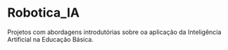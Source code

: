 # Robotica_IA
 Projetos com abordagens introdutórias sobre oa aplicação da Inteligência Artificial na Educação Básica.
